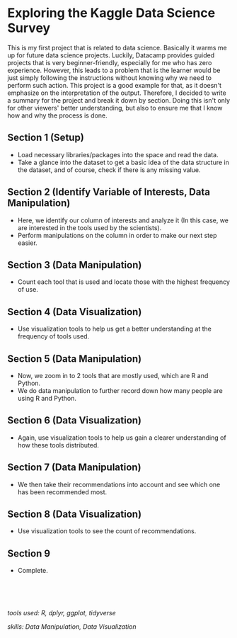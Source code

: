 # Exploring the Kaggle Data Science Survey

This is my first project that is related to data science. Basically it warms me up for future
data science projects. Luckily, Datacamp provides guided projects that is very beginner-friendly,
especially for me who has zero experience. However, this 
leads to a problem that is the learner would be just simply following the instructions without
knowing why we need to perform such action. This project is a good example for that, as it doesn't 
emphasize on the interpretation of the output. Therefore, I decided to write a summary for 
the project and break it down by section. Doing this isn't only for other viewers'
better understanding, but also to ensure me that I know how and why the process is done.

## Section 1 (Setup)
- Load necessary libraries/packages into the space and read the data.
- Take a glance into the dataset to get a basic idea of the data structure in the dataset, 
and of course, check if there is any missing value.

## Section 2 (Identify Variable of Interests, Data Manipulation)
- Here, we identify our column of interests and analyze it (In this case, we are interested in the tools used by the scientists).
- Perform manipulations on the column in order to make our next step easier.

## Section 3 (Data Manipulation)
- Count each tool that is used and locate those with the highest frequency of use.

## Section 4 (Data Visualization)
- Use visualization tools to help us get a better understanding at the frequency of tools used.

## Section 5 (Data Manipulation)
- Now, we zoom in to 2 tools that are mostly used, which are R and Python.
- We do data manipulation to further record down how many people are using R and Python.

## Section 6 (Data Visualization)
- Again, use visualization tools to help us gain a clearer understanding of how these tools distributed.

## Section 7 (Data Manipulation)
- We then take their recommendations into account and see which one has been recommended most.

## Section 8 (Data Visualization)
- Use visualization tools to see the count of recommendations.

## Section 9
- Complete.
<br>
<br>
<br>

*tools used: R, dplyr, ggplot, tidyverse*

*skills: Data Manipulation, Data Visualization*
